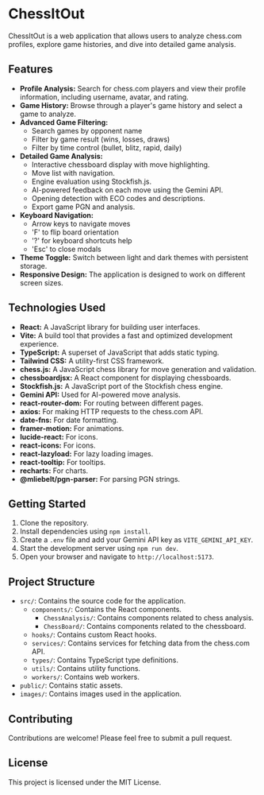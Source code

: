 # ChessItOut

ChessItOut is a web application that allows users to analyze chess.com profiles, explore game histories, and dive into detailed game analysis.

## Features

- **Profile Analysis:** Search for chess.com players and view their profile information, including username, avatar, and rating.
- **Game History:** Browse through a player's game history and select a game to analyze.
- **Advanced Game Filtering:** 
  - Search games by opponent name
  - Filter by game result (wins, losses, draws)
  - Filter by time control (bullet, blitz, rapid, daily)
- **Detailed Game Analysis:**
  - Interactive chessboard display with move highlighting.
  - Move list with navigation.
  - Engine evaluation using Stockfish.js.
  - AI-powered feedback on each move using the Gemini API.
  - Opening detection with ECO codes and descriptions.
  - Export game PGN and analysis.
- **Keyboard Navigation:**
  - Arrow keys to navigate moves
  - 'F' to flip board orientation
  - '?' for keyboard shortcuts help
  - 'Esc' to close modals
- **Theme Toggle:** Switch between light and dark themes with persistent storage.
- **Responsive Design:** The application is designed to work on different screen sizes.

## Technologies Used

- **React:** A JavaScript library for building user interfaces.
- **Vite:** A build tool that provides a fast and optimized development experience.
- **TypeScript:** A superset of JavaScript that adds static typing.
- **Tailwind CSS:** A utility-first CSS framework.
- **chess.js:** A JavaScript chess library for move generation and validation.
- **chessboardjsx:** A React component for displaying chessboards.
- **Stockfish.js:** A JavaScript port of the Stockfish chess engine.
- **Gemini API:** Used for AI-powered move analysis.
- **react-router-dom:** For routing between different pages.
- **axios:** For making HTTP requests to the chess.com API.
- **date-fns:** For date formatting.
- **framer-motion:** For animations.
- **lucide-react:** For icons.
- **react-icons:** For icons.
- **react-lazyload:** For lazy loading images.
- **react-tooltip:** For tooltips.
- **recharts:** For charts.
- **@mliebelt/pgn-parser:** For parsing PGN strings.

## Getting Started

1. Clone the repository.
2. Install dependencies using `npm install`.
3. Create a `.env` file and add your Gemini API key as `VITE_GEMINI_API_KEY`.
4. Start the development server using `npm run dev`.
5. Open your browser and navigate to `http://localhost:5173`.

## Project Structure

- `src/`: Contains the source code for the application.
  - `components/`: Contains the React components.
    - `ChessAnalysis/`: Contains components related to chess analysis.
    - `ChessBoard/`: Contains components related to the chessboard.
  - `hooks/`: Contains custom React hooks.
  - `services/`: Contains services for fetching data from the chess.com API.
  - `types/`: Contains TypeScript type definitions.
  - `utils/`: Contains utility functions.
  - `workers/`: Contains web workers.
- `public/`: Contains static assets.
- `images/`: Contains images used in the application.

## Contributing

Contributions are welcome! Please feel free to submit a pull request.

## License

This project is licensed under the MIT License.
